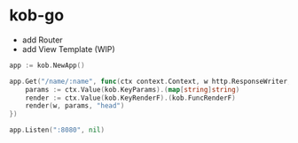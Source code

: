 # kob-go

- add Router
- add View Template (WIP)

```go
app := kob.NewApp()

app.Get("/name/:name", func(ctx context.Context, w http.ResponseWriter, r *http.Request, next func(context.Context)) {
	params := ctx.Value(kob.KeyParams).(map[string]string)
	render := ctx.Value(kob.KeyRenderF).(kob.FuncRenderF)
	render(w, params, "head")
})

app.Listen(":8080", nil)
```
